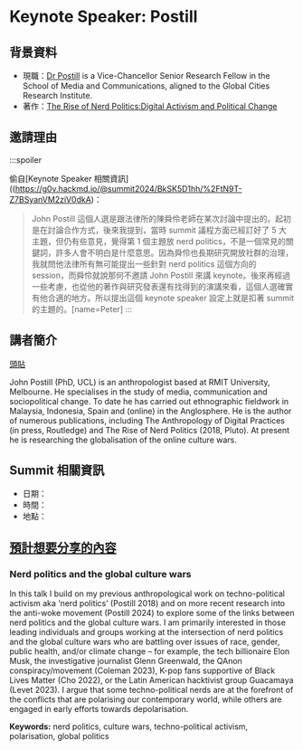 # Keynote Speaker: Postill

## 背景資料

- 現職：[Dr Postill](https://www.rmit.edu.au/contact/staff-contacts/academic-staff/p/postill-dr-john) is a Vice-Chancellor Senior Research Fellow in the School of Media and Communications, aligned to the Global Cities Research Institute.
- 著作：[The Rise of Nerd Politics:Digital Activism and Political Change](https://www.plutobooks.com/9780745399836/the-rise-of-nerd-politics/)

## 邀請理由

:::spoiler

偷自[Keynote Speaker 相關資訊]((https://g0v.hackmd.io/@summit2024/BkSK5D1hh/%2FtN9T-Z7BSyanVM2ziV0dkA)：

> John Postill 這個人選是跟法律所的陳舜伶老師在某次討論中提出的。起初是在討論合作方式，後來我提到，當時 summit 議程方面已經訂好了 5 大主題，但仍有些意見，覺得第 1 個主題放 nerd politics，不是一個常見的關鍵詞，許多人會不明白是什麼意思。因為舜伶也長期研究開放社群的治理，我就問他法律所有無可能提出一些針對 nerd politics 這個方向的 session，而舜伶就說那何不邀請 John Postill 來講 keynote。後來再經過一些考慮，也從他的著作與研究發表還有找得到的演講來看，這個人選確實有他合適的地方。所以提出這個 keynote speaker 設定上就是扣著 summit 的主題的。[name=Peter]
:::

## 講者簡介

[頭貼](https://drive.google.com/file/d/1CEVg8RF1dW3fSb9FdLfqMjMYaqp3iYOD/view)

John Postill (PhD, UCL) is an anthropologist based at RMIT University, Melbourne. He specialises in the study of media, communication and sociopolitical change. To date he has carried out ethnographic fieldwork in Malaysia, Indonesia, Spain and (online) in the Anglosphere. He is the author of numerous publications, including The Anthropology of Digital Practices (in press, Routledge) and The Rise of Nerd Politics (2018, Pluto). At present he is researching the globalisation of the online culture wars.

## Summit 相關資訊
- 日期：
- 時間：
- 地點：

## [預計想要分享的內容](https://docs.google.com/document/d/1Bv_JS6RWBW9bhwk-zONYBceac_Ie4BPK/edit)

### Nerd politics and the global culture wars

In this talk I build on my previous anthropological work on techno-political activism aka ‘nerd politics’ (Postill 2018) and on more recent research into the anti-woke movement (Postill 2024) to explore some of the links between nerd politics and the global culture wars. I am primarily interested in those leading individuals and groups working at the intersection of nerd politics and the global culture wars who are battling over issues of race, gender, public health, and/or climate change – for example, the tech billionaire Elon Musk, the investigative journalist Glenn Greenwald, the QAnon conspiracy/movement (Coleman 2023), K-pop fans supportive of Black Lives Matter (Cho 2022), or the Latin American hacktivist group Guacamaya (Levet 2023). I argue that some techno-political nerds are at the forefront of the conflicts that are polarising our contemporary world, while others are engaged in early efforts towards depolarisation. 

**Keywords:** nerd politics, culture wars, techno-political activism, polarisation, global politics

